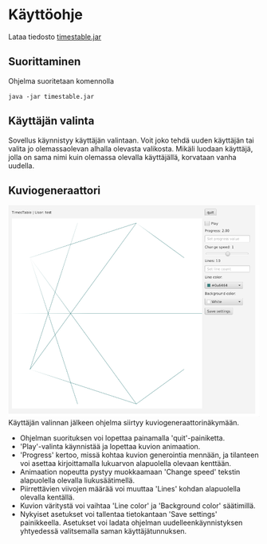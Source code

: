 # Käyttöohje
Lataa tiedosto [timestable.jar](https://github.com/vikketii/ot-harjoitustyo/releases/tag/lopullinen)

## Suorittaminen
Ohjelma suoritetaan komennolla
```
java -jar timestable.jar
```

## Käyttäjän valinta
Sovellus käynnistyy käyttäjän valintaan. Voit joko tehdä uuden käyttäjän tai valita jo olemassaolevan alhalla olevasta valikosta. Mikäli luodaan käyttäjä, jolla on sama nimi kuin olemassa olevalla käyttäjällä, korvataan vanha uudella.

## Kuviogeneraattori
![Käyttöliittymä](https://github.com/vikketii/ot-harjoitustyo/blob/master/dokumentaatio/kuvat/kayttoliittyma.png)
Käyttäjän valinnan jälkeen ohjelma siirtyy kuviogeneraattorinäkymään.
- Ohjelman suorituksen voi lopettaa painamalla 'quit'-painiketta.
- 'Play'-valinta käynnistää ja lopettaa kuvion animaation.
- 'Progress' kertoo, missä kohtaa kuvion generointia mennään, ja tilanteen voi asettaa kirjoittamalla lukuarvon alapuolella olevaan kenttään.
- Animaation nopeutta pystyy muokkaamaan 'Change speed' tekstin alapuolella olevalla liukusäätimellä.
- Piirrettävien viivojen määrää voi muuttaa 'Lines' kohdan alapuolella olevalla kentällä.
- Kuvion väritystä voi vaihtaa 'Line color' ja 'Background color' säätimillä.
- Nykyiset asetukset voi tallentaa tietokantaan 'Save settings' painikkeella. Asetukset voi ladata ohjelman uudelleenkäynnistyksen yhtyedessä valitsemalla saman käyttäjätunnuksen.